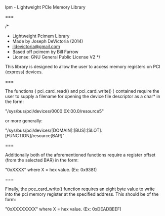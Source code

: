 lpm - Lightweight PCIe Memory Library

===

/* 
 * Lightweight Pcimem Library
 * Made by Joseph DeVictoria (2014)
 * <jldevictoria@gmail.com>
 * Based off pcimem by Bill Farrow
 * License: GNU General Public License V2
 */

This library is designed to allow the user to access memory registers on PCI (express) devices.

===

The functions ( pci_card_read() and pci_card_write() ) contained require the user to supply a filename for opening the device file descriptor as a char* in the form:

"/sys/bus/pci/devices/0000:0X:00.0/resource5"

or more generally:

"/sys/bus/pci/devices/[DOMAIN]:[BUS]:[SLOT].[FUNCTION]/resource[BAR]"

===

Additionally both of the aforementioned functions require a register offset (from the selected BAR) in the form:

"0xXXXX" where X = hex value. (Ex: 0x9381)

===

Finally, the pce_card_write() function requires an eight byte value to write into the pci memory register at the specified address.  This should be of the form:

"0xXXXXXXXX" where X = hex value. (Ex: 0xDEADBEEF)

